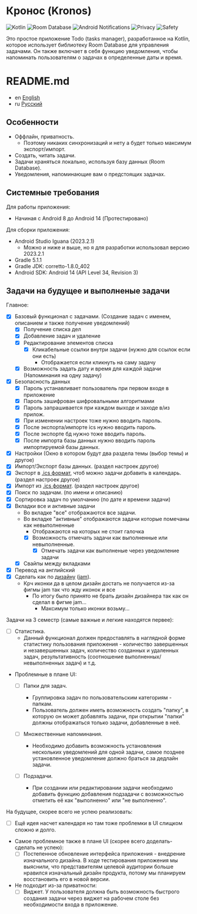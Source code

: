 
# Кронос (Kronos)

![Kotlin](https://img.shields.io/badge/Kotlin-orange)
![Room Database](https://img.shields.io/badge/Room%20Database-blue)
![Android Notifications](https://img.shields.io/badge/Notifications-Yes-blue)
![Privacy](https://img.shields.io/badge/Privacy-Yes-blue)
![Safety](https://img.shields.io/badge/Safety-Yes-blue)

Это простое приложение Todo (tasks manager), разработанное на Kotlin, которое использует библиотеку Room Database для управления задачами. Он также включает в себя функцию уведомления, чтобы напоминать пользователям о задачах в определенные даты и время.

# README.md
- en [English](https://github.com/ve3xone/todo-app/blob/main/README.en.md)
- ru [Русский](https://github.com/ve3xone/todo-app/blob/main/README.md)

## Особенности

- Оффлайн, приватность.
    - Поэтому никаких синхронизаций и нету а будет только максимум экспорт/импорт.
- Создать, читать задачи.
- Задачи храняться локально, используя базу данных (Room Database).
- Уведомления, напоминающие вам о предстоящих задачах.

## Системные требования

Для работы приложения:
- Начиная с Android 8 до Android 14 (Протестировано)

Для сборки приложения:
- Android Studio Iguana (2023.2.1)
    - Можно и ниже и выше, но я для разработки использовал версию 2023.2.1
- Gradle 5.1.1
- Gradle JDK: corretto-1.8.0_402
- Android SDK: Android 14 (API Level 34, Revision 3)

## Задачи на будущее и выполненые задачи

Главное:

- [x] Базовый функционал с задачами. (Создание задач c именем, описанием и также получение уведомлений)
    - [x] Получение списка дел
    - [x] Добавление задач и удаление
    - [x] Редактирование элементов списка
        - [x] Кликабельные ссылки внутри задачи (нужно для ссылок если они есть)
            - Отображается если кликнуть на саму задачу
    - [x] Возможность задать дату и время для каждой задачи (Напоминания на одну задачу)
- [x] Безопасность данных
    - [x] Пароль устанавливает пользователь при первом входе в приложение
    - [x] Пароль зашифрован шифровальными алгоритмами
    - [x] Пароль запрашивается при каждом выходе и заходе в/из прилож.
    - [x] При изменении настроек тоже нужно вводить пароль.
    - [x] После экспорта/импорте ics нужно вводить пароль.
    - [x] После экспорте бд нужно тоже вводить пароль.
    - [x] После импорта базы данных нужно вводить пароль импортируемой базы данных.
- [x] Настройки (Окно в котором будут два раздела темы (выбор темы) и другое)
- [x] Импорт/Экспорт базы данных. (раздел настроек другое)
- [x] Экспорт в [.ics формат](https://en.wikipedia.org/wiki/ICalendar), чтоб можно задачи добавить в календарь. (раздел настроек другое)
- [x] Импорт из [.ics формат](https://en.wikipedia.org/wiki/ICalendar). (раздел настроек другое)
- [x] Поиск по задачам. (по имени и описанию)
- [x] Сортировка задач по умолчанию (по дате и времени задачи)
- [x] Вкладки все и активные задачи
    - Во вкладке "все" отображаются все задачи.
    - Во вкладке "активные" отображаются задачи которые помечаны как невыполненные
        - Отображаются на которых не стоит галочка
        - [x] Возможность отмечать задачи как выполненные или невыполненные.
            - [x] Отмечать задачи как выполненые через уведомление задачи
    - [x] Свайпы между вкладками
- [x] Перевод на английский
- [x] Сделать как по [дизайну](https://raw.githubusercontent.com/ve3xone/kronos-todo-app/main/%D0%B7%D0%B0%D0%BA%D0%BE%D0%BD-%D0%B4%D0%B8%D0%B7%D0%B0%D0%B9%D0%BD/%D0%9F%D1%80%D0%B8%D0%BB%D0%BE%D0%B6%D1%83%D1%85%D0%B0.png) ([jam](https://github.com/ve3xone/kronos-todo-app/raw/main/%D0%B7%D0%B0%D0%BA%D0%BE%D0%BD-%D0%B4%D0%B8%D0%B7%D0%B0%D0%B9%D0%BD/%D0%9F%D1%80%D0%B8%D0%BB%D0%BE%D0%B6%D1%83%D1%85%D0%B0.jam)).
    - Крч иконки да в целом дизайн достать не получается из-за фигмы jam так что жду иконок и все
        - По итогу было принято не брать дизайн дизайнера так как он сделал в фигме jam...
            - Максимум только иконки возьму...

Задачи на 3 семестр (самые важные и легкие находятся первее):

- [ ] Статистика.
    - Данный функционал должен предоставлять в наглядной форме статистику пользования приложения - количество завершенных и незавершенных задач, количество созданных и удаленных задач, результативность (соотношение выполненных/невыполненных задач) и т.д.

- Проблемные в плане UI:
    - [ ] Папки для задач.
        - Группировка задач по пользовательским категориям - папкам.
        - Пользователь должен иметь возможность создать "папку", в которую он может добавлять задачи, при   открытии "папки" должны отображаться только задачи, добавленные в неё.

    - [ ] Множественные напоминания.
        - Необходимо добавить возможность установления нескольких уведомлений для одной задачи, самое позднее установленное уведомление должно браться за дедлайн задачи.

    - [ ] Подзадачи.
      - При создании или редактировании задачи необходимо добавить функцию добавления подзадачи с возможностью отметить её как "выполненно" или "не выполненно".

На будущее, cкорее всего не успею реализовать:
- [ ] Ещё идея насчет календаря но там тоже проблемки в UI слищком сложно и долго.
    
- Самое проблемное также в плане UI (скорее всего доделать-сделать не успею):
    - [ ] Постепенное обновление интерфейса приложения - внедрение изначального дизайна. В ходе тестирования приложения мы выяснили, что представителям целевой аудитории больше нравился изначальный дизайн продукта, потому мы планируем восстановить его в новой версии.

- Не подходит из-за приватности:
    - [ ] Виджет. У пользователя должна быть возможность быстрого создания задачи через виджет на рабочем столе без необходимости входа в приложение.